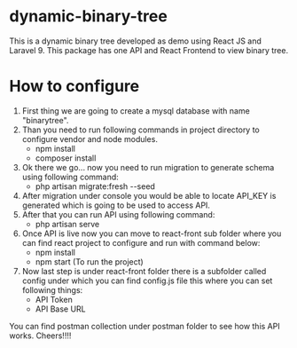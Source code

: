 # dynamic-binary-tree
This is a dynamic binary tree developed as demo using React JS and Laravel 9. This package has one API and React Frontend to view binary tree.

# How to configure
1) First thing we are going to create a mysql database with name "binarytree".
2) Than you need to run following commands in project directory to configure vendor and node modules.
   - npm install
   - composer install
3) Ok there we go... now you need to run migration to generate schema using following command:
   - php artisan migrate:fresh --seed
4) After migration under console you would be able to locate API_KEY is generated which is going to be used to access API.
5) After that you can run API using following command:
   - php artisan serve
6) Once API is live now you can move to react-front sub folder where you can find react project to configure and run with command below:
   - npm install
   - npm start (To run the project)
7) Now last step is under react-front folder there is a subfolder called config under which you can find config.js file this where you can set following things:
   - API Token
   - API Base URL


You can find postman collection under postman folder to see how this API works. Cheers!!!!
